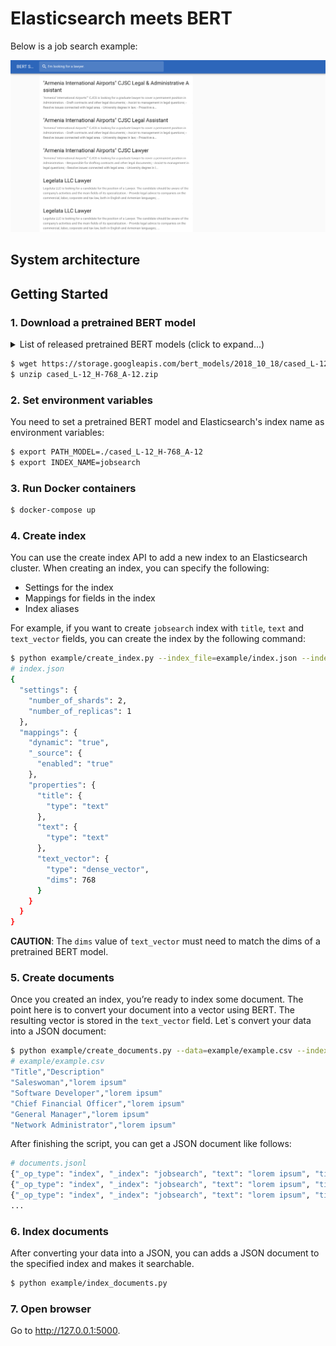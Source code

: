# Elasticsearch meets BERT

Below is a job search example:

![An example of bertsearch](./docs/example.png)

## System architecture

## Getting Started

### 1. Download a pretrained BERT model

<details>
 <summary>List of released pretrained BERT models (click to expand...)</summary>


<table>
<tr><td><a href="https://storage.googleapis.com/bert_models/2018_10_18/uncased_L-12_H-768_A-12.zip">BERT-Base, Uncased</a></td><td>12-layer, 768-hidden, 12-heads, 110M parameters</td></tr>
<tr><td><a href="https://storage.googleapis.com/bert_models/2018_10_18/uncased_L-24_H-1024_A-16.zip">BERT-Large, Uncased</a></td><td>24-layer, 1024-hidden, 16-heads, 340M parameters</td></tr>
<tr><td><a href="https://storage.googleapis.com/bert_models/2018_10_18/cased_L-12_H-768_A-12.zip">BERT-Base, Cased</a></td><td>12-layer, 768-hidden, 12-heads , 110M parameters</td></tr>
<tr><td><a href="https://storage.googleapis.com/bert_models/2018_10_18/cased_L-24_H-1024_A-16.zip">BERT-Large, Cased</a></td><td>24-layer, 1024-hidden, 16-heads, 340M parameters</td></tr>
<tr><td><a href="https://storage.googleapis.com/bert_models/2018_11_23/multi_cased_L-12_H-768_A-12.zip">BERT-Base, Multilingual Cased (New)</a></td><td>104 languages, 12-layer, 768-hidden, 12-heads, 110M parameters</td></tr>
<tr><td><a href="https://storage.googleapis.com/bert_models/2018_11_03/multilingual_L-12_H-768_A-12.zip">BERT-Base, Multilingual Cased (Old)</a></td><td>102 languages, 12-layer, 768-hidden, 12-heads, 110M parameters</td></tr>
<tr><td><a href="https://storage.googleapis.com/bert_models/2018_11_03/chinese_L-12_H-768_A-12.zip">BERT-Base, Chinese</a></td><td>Chinese Simplified and Traditional, 12-layer, 768-hidden, 12-heads, 110M parameters</td></tr>
</table>

</details>

```bash
$ wget https://storage.googleapis.com/bert_models/2018_10_18/cased_L-12_H-768_A-12.zip
$ unzip cased_L-12_H-768_A-12.zip
```

### 2. Set environment variables

You need to set a pretrained BERT model and Elasticsearch's index name as environment variables:

```bash
$ export PATH_MODEL=./cased_L-12_H-768_A-12
$ export INDEX_NAME=jobsearch
```

### 3. Run Docker containers


```bash
$ docker-compose up
```

### 4. Create index

You can use the create index API to add a new index to an Elasticsearch cluster. When creating an index, you can specify the following:

* Settings for the index
* Mappings for fields in the index
* Index aliases

For example, if you want to create `jobsearch` index with `title`, `text` and `text_vector` fields, you can create the index by the following command:

```bash
$ python example/create_index.py --index_file=example/index.json --index_name=jobsearch
# index.json
{
  "settings": {
    "number_of_shards": 2,
    "number_of_replicas": 1
  },
  "mappings": {
    "dynamic": "true",
    "_source": {
      "enabled": "true"
    },
    "properties": {
      "title": {
        "type": "text"
      },
      "text": {
        "type": "text"
      },
      "text_vector": {
        "type": "dense_vector",
        "dims": 768
      }
    }
  }
}
```

**CAUTION**: The `dims` value of `text_vector` must need to match the dims of a pretrained BERT model.

### 5. Create documents

Once you created an index, you’re ready to index some document. The point here is to convert your document into a vector using BERT. The resulting vector is stored in the `text_vector` field. Let`s convert your data into a JSON document:

```bash
$ python example/create_documents.py --data=example/example.csv --index_name=jobsearch
# example/example.csv
"Title","Description"
"Saleswoman","lorem ipsum"
"Software Developer","lorem ipsum"
"Chief Financial Officer","lorem ipsum"
"General Manager","lorem ipsum"
"Network Administrator","lorem ipsum"
```

After finishing the script, you can get a JSON document like follows:

```python
# documents.jsonl
{"_op_type": "index", "_index": "jobsearch", "text": "lorem ipsum", "title": "Saleswoman", "text_vector": [...]}
{"_op_type": "index", "_index": "jobsearch", "text": "lorem ipsum", "title": "Software Developer", "text_vector": [...]}
{"_op_type": "index", "_index": "jobsearch", "text": "lorem ipsum", "title": "Chief Financial Officer", "text_vector": [...]}
...
```

### 6. Index documents

After converting your data into a JSON, you can adds a JSON document to the specified index and makes it searchable.

```bash
$ python example/index_documents.py
```

### 7. Open browser

Go to <http://127.0.0.1:5000>.
